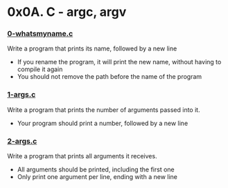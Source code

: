 # 0x0A. C - argc, argv

### [0-whatsmyname.c](https://github.com/MrGiddy/alx-low_level_programming/blob/main/0x0A-argc_argv/0-whatsmyname.c)
Write a program that prints its name, followed by a new line
* If you rename the program, it will print the new name, without having to compile it again
* You should not remove the path before the name of the program

### [1-args.c](https://github.com/MrGiddy/alx-low_level_programming/blob/main/0x0A-argc_argv/1-args.c)
Write a program that prints the number of arguments passed into it.
* Your program should print a number, followed by a new line

### [2-args.c]()
Write a program that prints all arguments it receives.
* All arguments should be printed, including the first one
* Only print one argument per line, ending with a new line
